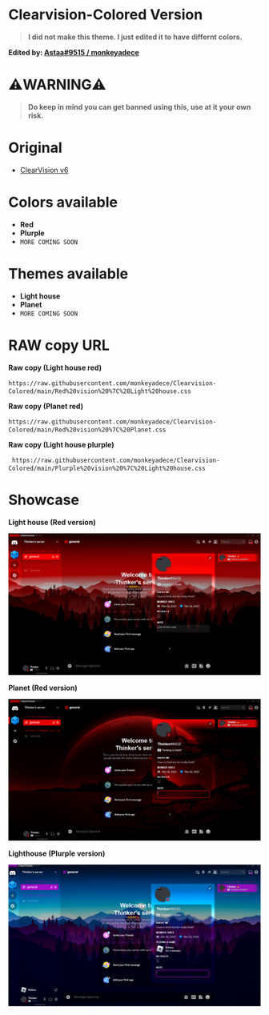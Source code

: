 # Clearvision-Colored Version
> **I did not make this theme. I just edited it to have differnt colors.**

**Edited by: [Astaa#9515 / monkeyadece](https://discordapp.com/users/376883512671993857)**
# ⚠️WARNING⚠️
> **Do keep in mind you can get banned using this, use at it your own risk.**
# Original
- [ClearVision v6](https://github.com/ClearVision/ClearVision-v6)

# Colors available
- **Red**
- **Plurple**
- `MORE COMING SOON` 
# Themes available
- **Light house**
- **Planet**
- `MORE COMING SOON`
# RAW copy URL
**Raw copy (Light house red)**

    https://raw.githubusercontent.com/monkeyadece/Clearvision-Colored/main/Red%20vision%20%7C%20Light%20house.css
**Raw copy (Planet red)**


    https://raw.githubusercontent.com/monkeyadece/Clearvision-Colored/main/Red%20vision%20%7C%20Planet.css
    
**Raw copy (Light house plurple)**
     
     https://raw.githubusercontent.com/monkeyadece/Clearvision-Colored/main/Plurple%20vision%20%7C%20Light%20house.css
     
# Showcase
**Light house (Red version)**

<p align="center">
<img src="/showcase/lighthouse_showcase (red).png">
    
**Planet (Red version)**

<p align="center">
<img src="/showcase/Planet_showcase (red).png">

**Lighthouse (Plurple version)**

<p align="center">
<img src="/showcase/Lighthouse_showcase (plurple).png">
